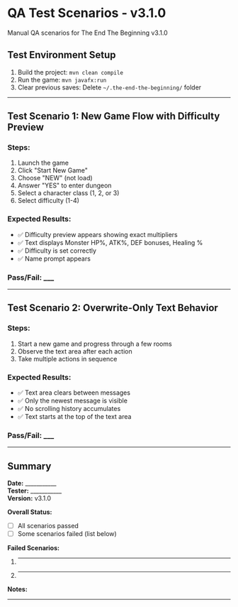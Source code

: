 # QA Test Scenarios - v3.1.0

Manual QA scenarios for The End The Beginning v3.1.0

## Test Environment Setup

1. Build the project: `mvn clean compile`
2. Run the game: `mvn javafx:run`
3. Clear previous saves: Delete `~/.the-end-the-beginning/` folder

---

## Test Scenario 1: New Game Flow with Difficulty Preview

### Steps:
1. Launch the game
2. Click "Start New Game"
3. Choose "NEW" (not load)
4. Answer "YES" to enter dungeon
5. Select a character class (1, 2, or 3)
6. Select difficulty (1-4)

### Expected Results:
- ✅ Difficulty preview appears showing exact multipliers
- ✅ Text displays Monster HP%, ATK%, DEF bonuses, Healing %
- ✅ Difficulty is set correctly
- ✅ Name prompt appears

### Pass/Fail: ___

---

## Test Scenario 2: Overwrite-Only Text Behavior

### Steps:
1. Start a new game and progress through a few rooms
2. Observe the text area after each action
3. Take multiple actions in sequence

### Expected Results:
- ✅ Text area clears between messages
- ✅ Only the newest message is visible
- ✅ No scrolling history accumulates
- ✅ Text starts at the top of the text area

### Pass/Fail: ___

---

## Summary

**Date:** ___________  
**Tester:** ___________  
**Version:** v3.1.0  

**Overall Status:**
- [ ] All scenarios passed
- [ ] Some scenarios failed (list below)

**Failed Scenarios:**
1. ___________
2. ___________

**Notes:**
___________________________________________________________________________

